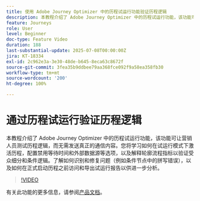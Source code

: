 ```yaml
---
title: 使用 Adobe Journey Optimizer 中的历程试运行功能验证历程逻辑
description: 本教程介绍了 Adobe Journey Optimizer 中的历程试运行功能，该功能可让营销人员测试历程逻辑，而无需发送真正的通信内容。您将学习如何在试运行模式下激活历程，配置禁用等待时间和外部数据源等选项，以及解释轮廓流程指标以验证受众细分和条件逻辑。了解如何识别和修复问题（例如条件节点中的拼写错误），以及如何在正式启动历程之前访问和导出试运行报告以供进一步分析。
feature: Journeys
role: User
level: Beginner
doc-type: Feature Video
duration: 188
last-substantial-update: 2025-07-08T00:00:00Z
jira: KT-18334
exl-id: 2c962e3a-3e30-48de-b645-8eca63c8672f
source-git-commit: 3fea35b9ddbee79aa368fce092f9a58ea358fb30
workflow-type: tm+mt
source-wordcount: '200'
ht-degree: 100%

---
```


# 通过历程试运行验证历程逻辑

本教程介绍了 Adobe Journey Optimizer 中的历程试运行功能，该功能可让营销人员测试历程逻辑，而无需发送真正的通信内容。您将学习如何在试运行模式下激活历程，配置禁用等待时间和外部数据源等选项，以及解释轮廓流程指标以验证受众细分和条件逻辑。了解如何识别和修复问题（例如条件节点中的拼写错误），以及如何在正式启动历程之前访问和导出试运行报告以供进一步分析。

>[!VIDEO](https://video.tv.adobe.com/v/3464681/?learn=on&enablevpops)

有关此功能的更多信息，请参阅[产品文档](https://experienceleague.adobe.com/zh-hans/docs/journey-optimizer/using/orchestrate-journeys/create-journey/journey-dry-run)。
